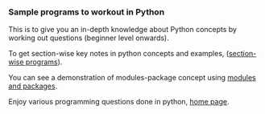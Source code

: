 ### Sample programs to workout in Python

This is to give you an in-depth knowledge about Python concepts by working out questions (beginner level onwards).

To get section-wise key notes in python concepts and examples, ([section-wise programs](https://github.com/VarKar1012/Workouts-Python/tree/main/programs)).

You can see a demonstration of modules-package concept using [modules and packages](https://github.com/VarKar1012/Workouts-Python/tree/main/office).

Enjoy various programming questions done in python, [home page](https://github.com/VarKar1012/Workouts-Python).
